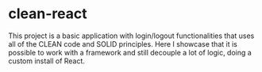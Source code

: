 # clean-react

This project is a basic application with login/logout functionalities that uses all of the CLEAN code and SOLID principles.
Here I showcase that it is possible to work with a framework and still decouple a lot of logic, doing a custom install of React.
